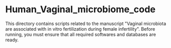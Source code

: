 # Human_Vaginal_microbiome_code
This directory contains scripts related to the manuscript "Vaginal microbiota are associated with in vitro fertilization during female infertility". Before running, you must ensure that all required softwares and databases are ready.
